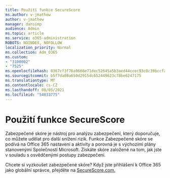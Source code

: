 ```yaml
---
title: Použití funkce SecureScore
ms.author: v-jmathew
author: v-jmathew
manager: dansimp
audience: Admin
ms.topic: article
ms.service: o365-administration
ROBOTS: NOINDEX, NOFOLLOW
localization_priority: Normal
ms.collection: Adm_O365
ms.custom:
- "3100002"
- "7525"
ms.openlocfilehash: 0367cf3f76a9668e71dec52645a5b3aed44ccec93c0c39bccfa883212009633b
ms.sourcegitcommit: b5f7da89a650d2915dc652449623c78be6247175
ms.translationtype: MT
ms.contentlocale: cs-CZ
ms.lasthandoff: 08/05/2021
ms.locfileid: "54033775"
---
```

# <a name="use-securescore"></a>Použití funkce SecureScore

Zabezpečené skóre je nástroj pro analýzu zabezpečení, který doporučuje, co můžete udělat pro další snížení rizik. Funkce Zabezpečené skóre se podívá na Office 365 nastavení a aktivity a porovná je s výchozími plány stanovenými Společností Microsoft. Získáte skóre založené na tom, jak jste v souladu s osvědčenými postupy zabezpečení.

Chcete si vyzkoušet zabezpečené skóre? Když jste přihlášení k Office 365 jako globální správce, přejděte na [SecureScore.com.](https://securescore.office.com/)
